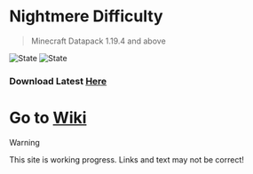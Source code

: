 # Nightmere Difficulty
> Minecraft Datapack 1.19.4 and above

![State](https://img.shields.io/badge/Build_State-Working_progress_(Test_Builds_available)-orange)
![State](https://img.shields.io/badge/Build-1-teal)

### Download Latest [Here](https://github.com/veskeli/NightmereDifficulty/blob/main/Datapack/Latest/nightmare.zip)

# Go to [Wiki](Wiki/Home.md)

> [!WARNING]
> This site is working progress.
> Links and text may not be correct!